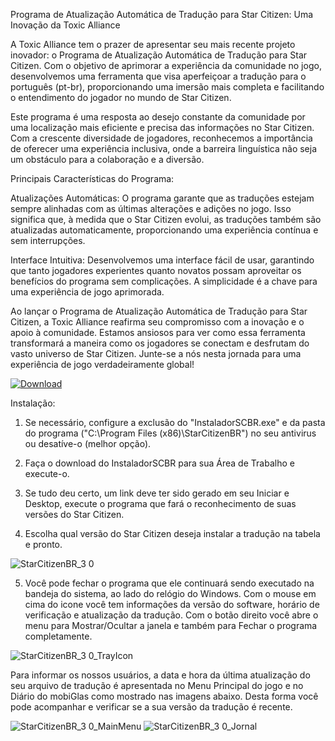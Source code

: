 Programa de Atualização Automática de Tradução para Star Citizen: Uma Inovação da Toxic Alliance

A Toxic Alliance tem o prazer de apresentar seu mais recente projeto inovador: o Programa de Atualização Automática de Tradução para Star Citizen. Com o objetivo de aprimorar a experiência da comunidade no jogo, desenvolvemos uma ferramenta que visa aperfeiçoar a tradução para o português (pt-br), proporcionando uma imersão mais completa e facilitando o entendimento do jogador no mundo de Star Citizen.

Este programa é uma resposta ao desejo constante da comunidade por uma localização mais eficiente e precisa das informações no Star Citizen. Com a crescente diversidade de jogadores, reconhecemos a importância de oferecer uma experiência inclusiva, onde a barreira linguística não seja um obstáculo para a colaboração e a diversão.

Principais Características do Programa:

Atualizações Automáticas: O programa garante que as traduções estejam sempre alinhadas com as últimas alterações e adições no jogo. Isso significa que, à medida que o Star Citizen evolui, as traduções também são atualizadas automaticamente, proporcionando uma experiência contínua e sem interrupções.

Interface Intuitiva: Desenvolvemos uma interface fácil de usar, garantindo que tanto jogadores experientes quanto novatos possam aproveitar os benefícios do programa sem complicações. A simplicidade é a chave para uma experiência de jogo aprimorada.

Ao lançar o Programa de Atualização Automática de Tradução para Star Citizen, a Toxic Alliance reafirma seu compromisso com a inovação e o apoio à comunidade. Estamos ansiosos para ver como essa ferramenta transformará a maneira como os jogadores se conectam e desfrutam do vasto universo de Star Citizen. Junte-se a nós nesta jornada para uma experiência de jogo verdadeiramente global!

[![Download](https://img.shields.io/badge/Download-StarCitizenBR%203.2-brightgreen)](https://github.com/rwxlff/StarCitizenBR/raw/main/InstaladorSCBR.exe)

Instalação:

1. Se necessário, configure a exclusão do "InstaladorSCBR.exe" e da pasta do programa ("C:\Program Files (x86)\StarCitizenBR") no seu antivirus ou desatíve-o (melhor opção).

2. Faça o download do InstaladorSCBR para sua Área de Trabalho e execute-o.

3. Se tudo deu certo, um link deve ter sido gerado em seu Iniciar e Desktop, execute o programa que fará o reconhecimento de suas versões do Star Citizen.

4. Escolha qual versão do Star Citizen deseja instalar a tradução na tabela e pronto.

![StarCitizenBR_3 0](https://github.com/user-attachments/assets/23c3adeb-b66a-4389-a628-951e0cbc395c)

5. Você pode fechar o programa que ele continuará sendo executado na bandeja do sistema, ao lado do relógio do Windows. Com o mouse em cima do icone você tem informações da versão do software, horário de verificação e atualização da tradução. Com o botão direito você abre o menu para Mostrar/Ocultar a janela e também para Fechar o programa completamente.

![StarCitizenBR_3 0_TrayIcon](https://github.com/user-attachments/assets/1ec02be6-aed8-4dbe-a241-b71c0a8ea685)

Para informar os nossos usuários, a data e hora da última atualização do seu arquivo de tradução é apresentada no Menu Principal do jogo e no Diário do mobiGlas como mostrado nas imagens abaixo. Desta forma você pode acompanhar e verificar se a sua versão da tradução é recente.

![StarCitizenBR_3 0_MainMenu](https://github.com/user-attachments/assets/8e0a91f6-ad6d-44fe-a769-17e4aceb289e)
![StarCitizenBR_3 0_Jornal](https://github.com/user-attachments/assets/0a4043f3-e12e-4852-babb-c5afe05c74ad)

